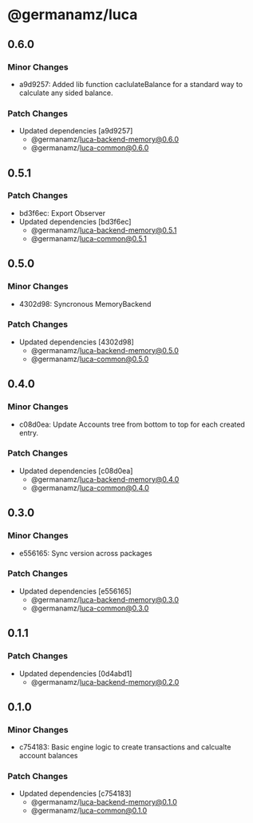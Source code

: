 # @germanamz/luca

## 0.6.0

### Minor Changes

- a9d9257: Added lib function caclulateBalance for a standard way to calculate any sided balance.

### Patch Changes

- Updated dependencies [a9d9257]
  - @germanamz/luca-backend-memory@0.6.0
  - @germanamz/luca-common@0.6.0

## 0.5.1

### Patch Changes

- bd3f6ec: Export Observer
- Updated dependencies [bd3f6ec]
  - @germanamz/luca-backend-memory@0.5.1
  - @germanamz/luca-common@0.5.1

## 0.5.0

### Minor Changes

- 4302d98: Syncronous MemoryBackend

### Patch Changes

- Updated dependencies [4302d98]
  - @germanamz/luca-backend-memory@0.5.0
  - @germanamz/luca-common@0.5.0

## 0.4.0

### Minor Changes

- c08d0ea: Update Accounts tree from bottom to top for each created entry.

### Patch Changes

- Updated dependencies [c08d0ea]
  - @germanamz/luca-backend-memory@0.4.0
  - @germanamz/luca-common@0.4.0

## 0.3.0

### Minor Changes

- e556165: Sync version across packages

### Patch Changes

- Updated dependencies [e556165]
  - @germanamz/luca-backend-memory@0.3.0
  - @germanamz/luca-common@0.3.0

## 0.1.1

### Patch Changes

- Updated dependencies [0d4abd1]
  - @germanamz/luca-backend-memory@0.2.0

## 0.1.0

### Minor Changes

- c754183: Basic engine logic to create transactions and calcualte account balances

### Patch Changes

- Updated dependencies [c754183]
  - @germanamz/luca-backend-memory@0.1.0
  - @germanamz/luca-common@0.1.0
